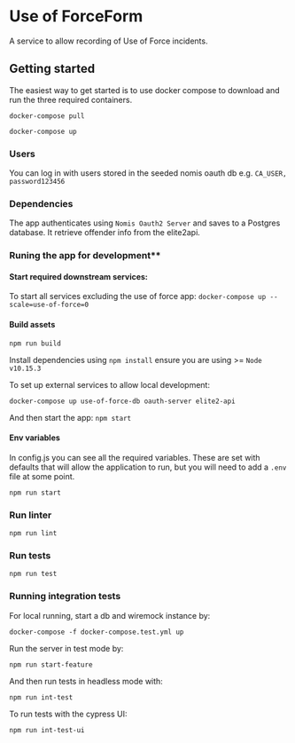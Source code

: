 # Use of ForceForm
A service to allow recording of Use of Force incidents.

## Getting started
The easiest way to get started is to use docker compose to download and run the three required containers.

`docker-compose pull`

`docker-compose up`

### Users
You can log in with users stored in the seeded nomis oauth db e.g. `CA_USER, password123456`

### Dependencies
The app authenticates using `Nomis Oauth2 Server` and saves to a Postgres database.
It retrieve offender info from the elite2api.

### Runing the app for development**

#### Start required downstream services: 

To start all services excluding the use of force app: 
`docker-compose up --scale=use-of-force=0`

#### Build assets
`npm run build`

Install dependencies using `npm install` ensure you are using >= `Node v10.15.3`

To set up external services to allow local development:

`docker-compose up use-of-force-db oauth-server elite2-api`

And then start the app:
`npm start`

#### Env variables
In config.js you can see all the required variables. These are set with defaults that will allow the application to run, but you will need to add a `.env` file at some point.

`npm run start`

### Run linter

`npm run lint`

### Run tests

`npm run test`

### Running integration tests

For local running, start a db and wiremock instance by:

`docker-compose -f docker-compose.test.yml up`

Run the server in test mode by:

`npm run start-feature`

And then run tests in headless mode with:

`npm run int-test`

To run tests with the cypress UI:

`npm run int-test-ui`
